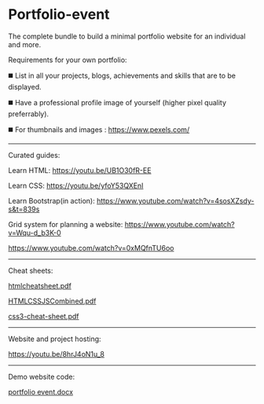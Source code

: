# Portfolio-event
The complete bundle to build a minimal portfolio website for an individual and more.

Requirements for your own portfolio:

◼️ List in all your projects, blogs, achievements and skills that are to be displayed.

◼️ Have a professional profile image of yourself (higher pixel quality preferrably).

◼️ For thumbnails and images : https://www.pexels.com/

--------------------------------------------------------------------

Curated guides:

Learn HTML: https://youtu.be/UB1O30fR-EE

Learn CSS:  https://youtu.be/yfoY53QXEnI

Learn Bootstrap(in action): https://www.youtube.com/watch?v=4sosXZsdy-s&t=839s

Grid system for planning a website: https://www.youtube.com/watch?v=Wqu-d_b3K-0

https://www.youtube.com/watch?v=0xMQfnTU6oo

--------------------------------------------------------------------

Cheat sheets:

[htmlcheatsheet.pdf](https://github.com/Ayushguptaa22/Portfolio-event/files/8354914/htmlcheatsheet.pdf)

[HTMLCSSJSCombined.pdf](https://github.com/Ayushguptaa22/Portfolio-event/files/8354915/HTMLCSSJSCombined.pdf)

[css3-cheat-sheet.pdf](https://github.com/Ayushguptaa22/Portfolio-event/files/8354916/css3-cheat-sheet.pdf)

--------------------------------------------------------------------


Website and project hosting:

https://youtu.be/8hrJ4oN1u_8


--------------------------------------------------------------------

Demo website code:

[portfolio event.docx](https://github.com/Ayushguptaa22/Portfolio-event/files/8354922/portfolio.event.docx)
